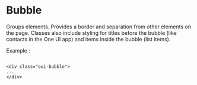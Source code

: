 # Bubble


Groups elements. Provides a border and separation from other elements on the page. Classes also include styling for titles before the bubble (like contacts in the One UI app) and items inside the bubble (list items).


<div class="oui-bubble">

</div>

Example :
```

<div class="oui-bubble">
...
</div>

```